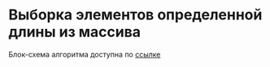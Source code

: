 # Выборка элементов определенной длины из массива

Блок-схема алгоритма доступна по [ссылке](https://kroki.io/mermaid/svg/eNp1kd1Og0AQha_hKSZ7BcFagWoTQ0mqoiYSTQo1MRsuWqHtpnVpYPEnje8u7C5L29Q7mDlnds58y2K2XUF8p2sktQ3kzf2IzQp27fXnvjcvfChZQegSJ3BPNiwrbn7CjC7ZyjCRCb2eD_mWkZyWuN94X8SPcivz52xTZeVZUyOUwYZ8EAYjcFE_0TU5go8jqYMbxXte0UZxkTSbOaJH0-zb5m0iWmU1X_IAt4_B7RNMgmgaxjCeTMZvEAbPD_Fj7eYuPoDmaWYbBpimrvFvXl3khb0j4Mklz0XAX11rGrUC4sk0EAss7B0SKkwSKQRvJPKg2lIrDh2pixHPYlmIR3FlfYCJZSXKcT8Oo9YyaHSDbmM9o2m3TacssrLaMIzUlUWhPg3Nvlpw_PGkeVt2RRBnJy7swwVf2zkezaqCGjXSgKYKp6jKZ0xl20t7iQ_BXXbgBNf1EbgoiFtsr-NwGkQSmKPiO3vAnBaYs1ufBna00MJVwNb_AHOPIlxhJA8rTlcvrCYIhFdSOcSSLK8Ou43V2O6got6CPHltHeAPYA4MuA)
